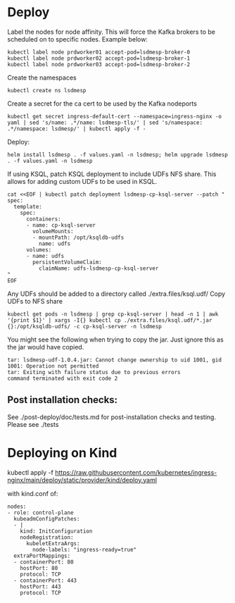 # Deploy

Label the nodes for node affinity. This will force the Kafka brokers to be scheduled on to specific nodes.
Example below:
```
kubectl label node prdworker01 accept-pod=lsdmesp-broker-0
kubectl label node prdworker02 accept-pod=lsdmesp-broker-1
kubectl label node prdworker03 accept-pod=lsdmesp-broker-2
```

Create the namespaces
```
kubectl create ns lsdmesp
```

Create a secret for the ca cert to be used by the Kafka nodeports
```
kubectl get secret ingress-default-cert --namespace=ingress-nginx -o yaml | sed 's/name: .*/name: lsdmesp-tls/' | sed 's/namespace: .*/namespace: lsdmesp/' | kubectl apply -f -
```

Deploy:
```
helm install lsdmesp . -f values.yaml -n lsdmesp; helm upgrade lsdmesp . -f values.yaml -n lsdmesp
```

If using KSQL, patch KSQL deployment to include UDFs NFS share. This allows for adding custom UDFs to be used in KSQL.
```
cat <<EOF | kubectl patch deployment lsdmesp-cp-ksql-server --patch "
spec:
  template:
    spec:
      containers:
      - name: cp-ksql-server
        volumeMounts:
        - mountPath: /opt/ksqldb-udfs
          name: udfs
      volumes:
      - name: udfs
        persistentVolumeClaim:
          claimName: udfs-lsdmesp-cp-ksql-server
"
EOF
```

Any UDFs should be added to a directory called ./extra.files/ksql.udf/
Copy UDFs to NFS share
```
kubectl get pods -n lsdmesp | grep cp-ksql-server | head -n 1 | awk '{print $1}' | xargs -I{} kubectl cp ./extra.files/ksql.udf/*.jar {}:/opt/ksqldb-udfs/ -c cp-ksql-server -n lsdmesp
```
You might see the following when trying to copy the jar.   Just ignore this as the jar would have copied.
```
tar: lsdmesp-udf-1.0.4.jar: Cannot change ownership to uid 1001, gid 1001: Operation not permitted
tar: Exiting with failure status due to previous errors
command terminated with exit code 2
```

## Post installation checks:

See ./post-deploy/doc/tests.md for post-installation checks and testing.
Please see ./tests


# Deploying on Kind

kubectl apply -f https://raw.githubusercontent.com/kubernetes/ingress-nginx/main/deploy/static/provider/kind/deploy.yaml

with kind.conf of:
```
nodes:
- role: control-plane
  kubeadmConfigPatches:
  - |
    kind: InitConfiguration
    nodeRegistration:
      kubeletExtraArgs:
        node-labels: "ingress-ready=true"
  extraPortMappings:
  - containerPort: 80
    hostPort: 80
    protocol: TCP
  - containerPort: 443
    hostPort: 443
    protocol: TCP
```